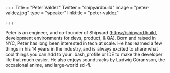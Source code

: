 +++
Title = "Peter Valdez"
Twitter = "shipyardbuild"
image = "peter-valdez.jpg"
type = "speaker"
linktitle = "peter-valdez"

+++


Peter is an engineer, and co-founder of Shipyard (<https://shipyard.build>, development environments for devs, product, & QA). Born and raised in NYC, Peter has long been interested in tech at scale. He has learned a few things in his 14 years in the industry, and is always excited to share what cool things you can add to your .bash_profile or IDE to make the developer life that much easier. He also enjoys soundtracks by Ludwig Göransson, the occasional anime, and large-world sci-fi.

